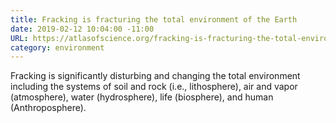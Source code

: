 ```yaml
---
title: Fracking is fracturing the total environment of the Earth
date: 2019-02-12 10:04:00 -11:00
URL: https://atlasofscience.org/fracking-is-fracturing-the-total-environment-of-the-earth/
category: environment
---
```


Fracking is significantly disturbing and changing the total environment including the systems of soil and rock (i.e., lithosphere), air and vapor (atmosphere), water (hydrosphere), life (biosphere), and human (Anthroposphere).